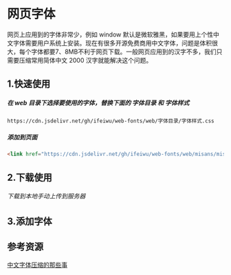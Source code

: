# 网页字体

网页上应用到的字体非常少，例如 window 默认是微软雅黑，如果要用上个性中文字体需要用户系统上安装。现在有很多开源免费商用中文字体，问题是体积很大，每个字体都要7、8MB不利于网页下载。一般网页应用到的汉字不多，我们只需要压缩常用简体中文 2000 汉字就能解决这个问题。

## 1.快速使用
##### 在 web 目录下选择要使用的字体，替换下面的 **字体目录** 和 **字体样式**
```
https://cdn.jsdelivr.net/gh/ifeiwu/web-fonts/web/字体目录/字体样式.css
```
##### 添加到页面

```html
<link href="https://cdn.jsdelivr.net/gh/ifeiwu/web-fonts/web/misans/misans.css" rel="stylesheet">
```

## 2.下载使用
###### 下载到本地手动上传到服务器


## 3.添加字体


## 参考资源

[中文字体压缩的那些事](https://hsingko.github.io/post/compress_webfont/)